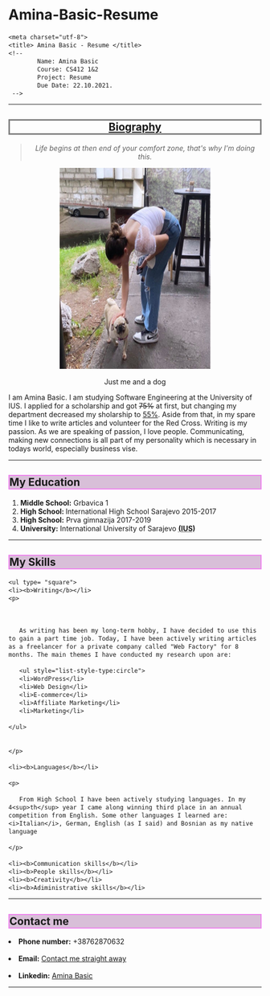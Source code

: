 # Amina-Basic-Resume

<html lang="en"></html>
<html>

<head>

    <meta charset="utf-8">
    <title> Amina Basic - Resume </title>
    <!-- 
            Name: Amina Basic 
            Course: CS412 1&2
            Project: Resume 
            Due Date: 22.10.2021.
     -->
</head>
<body>

<hr>
<center><h2 style="border: 3px solid grey;"><ins>Biography </ins></h2></center>

<blockquote><center><i>Life begins at then end of your comfort zone, that's why I'm doing this. </i></center></blockquote>
<center><img src="jaicuko.jpg" alt=" My life in one picture" style=" width:300px;height:400px;" ></center>
<center><figure>Just me and a dog</figure></center>
<p> I am Amina Basic. I am studying Software Engineering at the University of IUS. I applied for a scholarship and got <del>75%</del> at first, but changing my department decreased my sholarship to <ins>55%</ins>. Aside from that, in my spare time I like to write articles and volunteer for the Red Cross. Writing is my passion. As we are speaking of passion, I love people. Communicating, making new connections is all part of my personality which is necessary in todays world, especially business vise.  </p>
<hr>
<h2 style="background-color: thistle; border: 2px solid violet;"> My Education</h2>

<ol> 

   <li><b>Middle School:</b> Grbavica 1</li>
   <li><b>High School: </b> International High School Sarajevo 2015-2017</li>
   <li><b>High School:</b> Prva gimnazija 2017-2019</li>
   <li><b>University:</b> International University of Sarajevo <acronym title="International University of Sarajevo"><b>(IUS)</b></acronym></li>

</ol>

<hr>
<h2 style="background-color: thistle; border: 2px solid violet;">My Skills</h2>

    <ul type= "square">
    <li><b>Writing</b></li> 
    <p>
    
    

       As writing has been my long-term hobby, I have decided to use this to gain a part time job. Today, I have been actively writing articles as a freelancer for a private company called "Web Factory" for 8 months. The main themes I have conducted my research upon are: 

       <ul style="list-style-type:circle">
       <li>WordPress</li>
       <li>Web Design</li>
       <li>E-commerce</li>
       <li>Affiliate Marketing</li>
       <li>Marketing</li>
       
    </ul>
           
        
    </p>

    <li><b>Languages</b></li>

    <p>

       From High School I have been actively studying languages. In my 4<sup>th</sup> year I came along winning third place in an annual competition from English. Some other languages I learned are: <i>Italian</i>, German, English (as I said) and Bosnian as my native language 

    </p>

    <li><b>Communication skills</b></li>
    <li><b>People skills</b></li>
    <li><b>Creativity</b></li>
    <li><b>Adiministrative skills</b></li>




</ul>
<hr>
<h2 style="background-color: thistle; border: 2px solid violet">Contact me</h2>



<li><b>Phone number:</b> +38762870632</li>
<br>
<li><b>Email:</b> <a href=" mailto: basiccamina@gmail.com ">Contact me straight away</a></li>
<br>
<li><b>Linkedin:</b> <a href=:"https://www.linkedin.com/in/amina-basic-783246220/Amina"target="_blank">Amina Basic</a></li>

<hr>



</body>
</html> 
